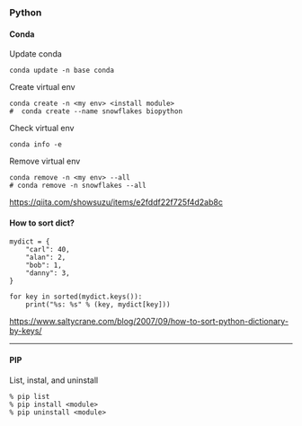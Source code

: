 ### Python

#### Conda

Update conda

```
conda update -n base conda
```

Create virtual env

```
conda create -n <my env> <install module>
#  conda create --name snowflakes biopython
```

Check virtual env

```
conda info -e
```

Remove virtual env

```
conda remove -n <my env> --all
# conda remove -n snowflakes --all
```

https://qiita.com/showsuzu/items/e2fddf22f725f4d2ab8c

#### How to sort dict?

```
mydict = {
    "carl": 40,
    "alan": 2,
    "bob": 1,
    "danny": 3,
}

for key in sorted(mydict.keys()):
    print("%s: %s" % (key, mydict[key]))
```
https://www.saltycrane.com/blog/2007/09/how-to-sort-python-dictionary-by-keys/

---

#### PIP

List, instal, and uninstall

```
% pip list
% pip install <module>
% pip uninstall <module>
```


